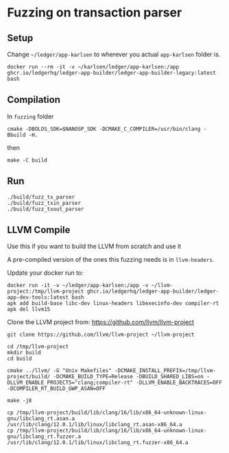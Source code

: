 # Fuzzing on transaction parser

## Setup

Change `~/ledger/app-karlsen` to wherever you actual `app-karlsen` folder is.

```
docker run --rm -it -v ~/karlsen/ledger/app-karlsen:/app ghcr.io/ledgerhq/ledger-app-builder/ledger-app-builder-legacy:latest bash
```

## Compilation


In `fuzzing` folder

```
cmake -DBOLOS_SDK=$NANOSP_SDK -DCMAKE_C_COMPILER=/usr/bin/clang -Bbuild -H.
```

then

```
make -C build
```

## Run

```
./build/fuzz_tx_parser
./build/fuzz_txin_parser
./build/fuzz_txout_parser
```

## LLVM Compile

Use this if you want to build the LLVM from scratch and use it

A pre-compiled version of the ones this fuzzing needs is in `llvm-headers`.

Update your docker run to:
```
docker run -it -v ~/ledger/app-karlsen:/app -v ~/llvm-project:/tmp/llvm-project ghcr.io/ledgerhq/ledger-app-builder/ledger-app-dev-tools:latest bash
apk add build-base libc-dev linux-headers libexecinfo-dev compiler-rt
apk del llvm15
```

Clone the LLVM project from: https://github.com/llvm/llvm-project
```
git clone https://github.com/llvm/llvm-project ~/llvm-project
```

```
cd /tmp/llvm-project
mkdir build
cd build

cmake ../llvm/ -G "Unix Makefiles" -DCMAKE_INSTALL_PREFIX=/tmp/llvm-project/build/ -DCMAKE_BUILD_TYPE=Release -DBUILD_SHARED_LIBS=on -DLLVM_ENABLE_PROJECTS="clang;compiler-rt" -DLLVM_ENABLE_BACKTRACES=OFF -DCOMPILER_RT_BUILD_GWP_ASAN=OFF 

make -j8

cp /tmp/llvm-project/build/lib/clang/16/lib/x86_64-unknown-linux-gnu/libclang_rt.asan.a /usr/lib/clang/12.0.1/lib/linux/libclang_rt.asan-x86_64.a
cp /tmp/llvm-project/build/lib/clang/16/lib/x86_64-unknown-linux-gnu/libclang_rt.fuzzer.a /usr/lib/clang/12.0.1/lib/linux/libclang_rt.fuzzer-x86_64.a
```
